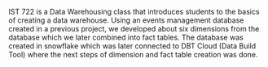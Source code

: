IST 722 is a Data Warehousing class that introduces students to the basics of creating a data warehouse.
Using an events management database created in a previous project, we developed about six dimensions from the database which we later combined into fact tables.
The database was created in snowflake which was later connected to DBT Cloud (Data Build Tool) where the next steps of dimension and fact table creation was done.

